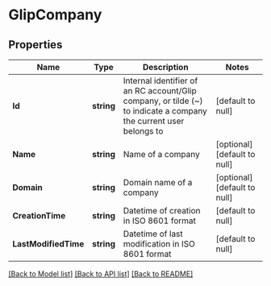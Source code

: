 # GlipCompany

## Properties
Name | Type | Description | Notes
------------ | ------------- | ------------- | -------------
**Id** | **string** | Internal identifier of an RC account/Glip company, or tilde (~) to indicate a company the current user belongs to | [default to null]
**Name** | **string** | Name of a company | [optional] [default to null]
**Domain** | **string** | Domain name of a company | [optional] [default to null]
**CreationTime** | **string** | Datetime of creation in ISO 8601 format | [default to null]
**LastModifiedTime** | **string** | Datetime of last modification in ISO 8601 format | [default to null]

[[Back to Model list]](../README.md#documentation-for-models) [[Back to API list]](../README.md#documentation-for-api-endpoints) [[Back to README]](../README.md)


